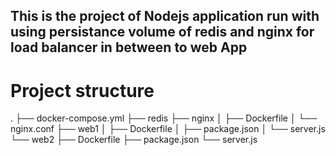 ## This is the project of Nodejs application run with using persistance volume of redis and nginx for load balancer in between to web App ##

# Project structure
.
   ├── docker-compose.yml
   ├── redis 
   ├── nginx
   │   ├── Dockerfile
   │   └── nginx.conf
   ├── web1
   │   ├── Dockerfile
   │   ├── package.json
   │   └── server.js
   └── web2
       ├── Dockerfile
       ├── package.json
       └── server.js
